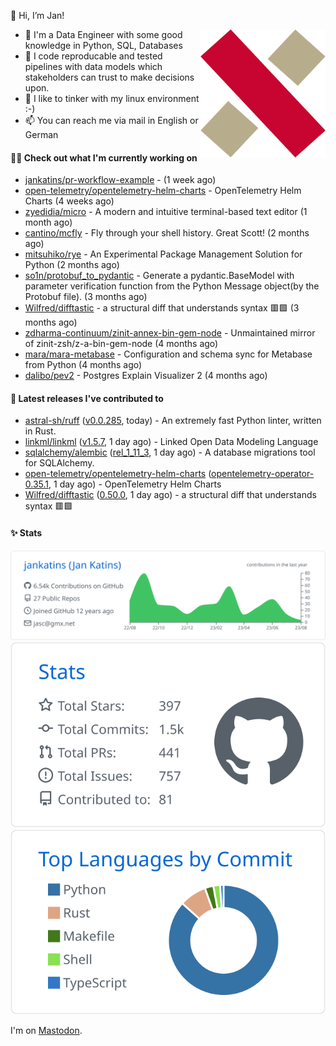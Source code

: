 👋 Hi, I’m Jan!

<img align="right" src="https://raw.githubusercontent.com/kreuzwerkerbot/kreuzwerkerbot/master/assets/xw.png" width="200">

- 🌱 I'm a Data Engineer with some good knowledge in Python, SQL, Databases
- 💪 I code reproducable and tested pipelines with data models which stakeholders can trust to make decisions upon.
- 💞️ I like to tinker with my linux environment :-)
- 📫 You can reach me via mail in English or German

#### 👩‍💻 Check out what I'm currently working on

- [jankatins/pr-workflow-example](https://github.com/jankatins/pr-workflow-example) -  (1 week ago)
- [open-telemetry/opentelemetry-helm-charts](https://github.com/open-telemetry/opentelemetry-helm-charts) - OpenTelemetry Helm Charts (4 weeks ago)
- [zyedidia/micro](https://github.com/zyedidia/micro) - A modern and intuitive terminal-based text editor (1 month ago)
- [cantino/mcfly](https://github.com/cantino/mcfly) - Fly through your shell history. Great Scott! (2 months ago)
- [mitsuhiko/rye](https://github.com/mitsuhiko/rye) - An Experimental Package Management Solution for Python (2 months ago)
- [so1n/protobuf_to_pydantic](https://github.com/so1n/protobuf_to_pydantic) - Generate a pydantic.BaseModel with parameter verification function from the Python Message object(by the Protobuf file). (3 months ago)
- [Wilfred/difftastic](https://github.com/Wilfred/difftastic) - a structural diff that understands syntax 🟥🟩 (3 months ago)
- [zdharma-continuum/zinit-annex-bin-gem-node](https://github.com/zdharma-continuum/zinit-annex-bin-gem-node) - Unmaintained mirror of zinit-zsh/z-a-bin-gem-node (4 months ago)
- [mara/mara-metabase](https://github.com/mara/mara-metabase) - Configuration and schema sync for Metabase from Python (4 months ago)
- [dalibo/pev2](https://github.com/dalibo/pev2) - Postgres Explain Visualizer 2 (4 months ago)

#### 🔭 Latest releases I've contributed to

- [astral-sh/ruff](https://github.com/astral-sh/ruff) ([v0.0.285](https://github.com/astral-sh/ruff/releases/tag/v0.0.285), today) - An extremely fast Python linter, written in Rust.
- [linkml/linkml](https://github.com/linkml/linkml) ([v1.5.7](https://github.com/linkml/linkml/releases/tag/v1.5.7), 1 day ago) - Linked Open Data Modeling Language
- [sqlalchemy/alembic](https://github.com/sqlalchemy/alembic) ([rel_1_11_3](https://github.com/sqlalchemy/alembic/releases/tag/rel_1_11_3), 1 day ago) - A database migrations tool for SQLAlchemy.
- [open-telemetry/opentelemetry-helm-charts](https://github.com/open-telemetry/opentelemetry-helm-charts) ([opentelemetry-operator-0.35.1](https://github.com/open-telemetry/opentelemetry-helm-charts/releases/tag/opentelemetry-operator-0.35.1), 1 day ago) - OpenTelemetry Helm Charts
- [Wilfred/difftastic](https://github.com/Wilfred/difftastic) ([0.50.0](https://github.com/Wilfred/difftastic/releases/tag/0.50.0), 1 day ago) - a structural diff that understands syntax 🟥🟩


#### ✨ Stats

  [![](https://raw.githubusercontent.com/jankatins/jankatins/master/profile-summary-card-output/github/0-profile-details.svg)](https://github.com/vn7n24fzkq/github-profile-summary-cards)
  [![](https://raw.githubusercontent.com/jankatins/jankatins/master/profile-summary-card-output/github/3-stats.svg)](https://github.com/vn7n24fzkq/github-profile-summary-cards)
  [![](https://raw.githubusercontent.com/jankatins/jankatins/master/profile-summary-card-output/github/2-most-commit-language.svg)](https://github.com/vn7n24fzkq/github-profile-summary-cards)

I'm on <a rel="me" href="https://fosstodon.org/@jankatins">Mastodon</a>.
